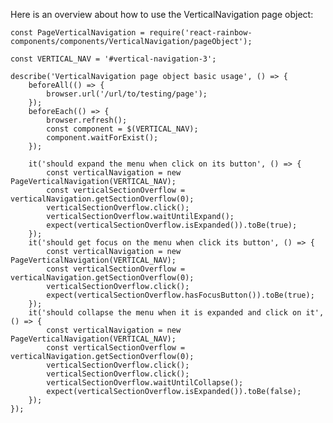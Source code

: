 Here is an overview about how to use the VerticalNavigation page object:

    const PageVerticalNavigation = require('react-rainbow-components/components/VerticalNavigation/pageObject');

    const VERTICAL_NAV = '#vertical-navigation-3';

    describe('VerticalNavigation page object basic usage', () => {
        beforeAll(() => {
            browser.url('/url/to/testing/page');
        });
        beforeEach(() => {
            browser.refresh();
            const component = $(VERTICAL_NAV);
            component.waitForExist();
        });

        it('should expand the menu when click on its button', () => {
            const verticalNavigation = new PageVerticalNavigation(VERTICAL_NAV);
            const verticalSectionOverflow = verticalNavigation.getSectionOverflow(0);
            verticalSectionOverflow.click();
            verticalSectionOverflow.waitUntilExpand();
            expect(verticalSectionOverflow.isExpanded()).toBe(true);
        });
        it('should get focus on the menu when click its button', () => {
            const verticalNavigation = new PageVerticalNavigation(VERTICAL_NAV);
            const verticalSectionOverflow = verticalNavigation.getSectionOverflow(0);
            verticalSectionOverflow.click();
            expect(verticalSectionOverflow.hasFocusButton()).toBe(true);
        });
        it('should collapse the menu when it is expanded and click on it', () => {
            const verticalNavigation = new PageVerticalNavigation(VERTICAL_NAV);
            const verticalSectionOverflow = verticalNavigation.getSectionOverflow(0);
            verticalSectionOverflow.click();
            verticalSectionOverflow.click();
            verticalSectionOverflow.waitUntilCollapse();
            expect(verticalSectionOverflow.isExpanded()).toBe(false);
        });
    });
